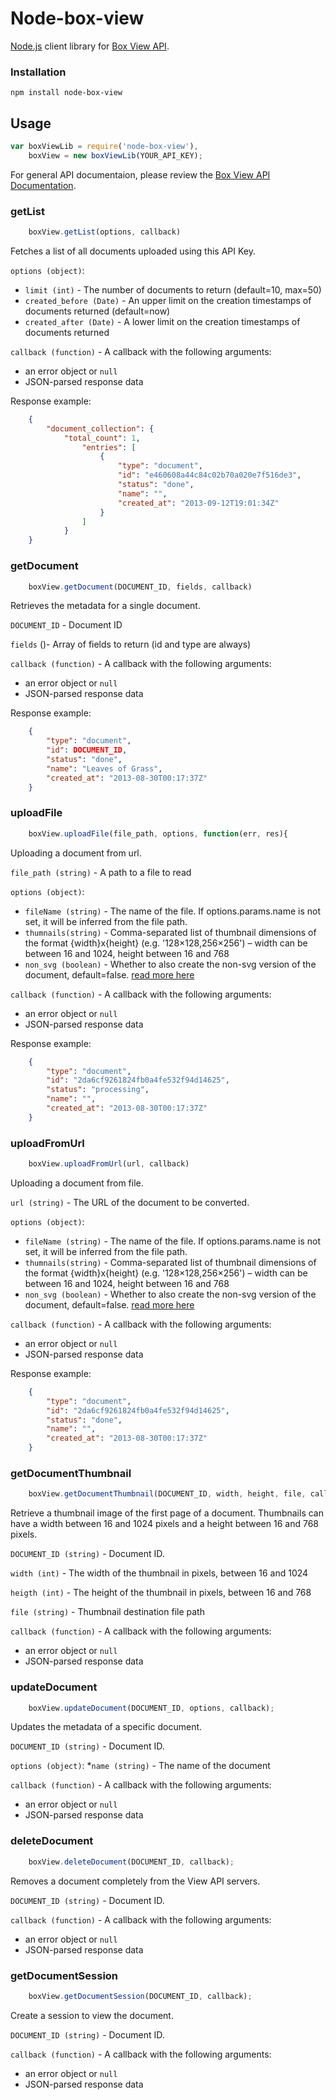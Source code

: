 # Node-box-view

[Node.js](http://nodejs.org) client library for [Box View API](https://developers.box.com/view/).

### Installation
```
npm install node-box-view
```

## Usage

```js
var boxViewLib = require('node-box-view'),
	boxView = new boxViewLib(YOUR_API_KEY);
```
For general API documentaion, please review the [Box View API Documentation](https://developers.box.com/view).

### getList
```js
	boxView.getList(options, callback)
```
Fetches a list of all documents uploaded using this API Key.

`options (object)`:
* `limit (int)` - The number of documents to return (default=10, max=50)
* `created_before (Date)` - An upper limit on the creation timestamps of documents returned (default=now)
* `created_after (Date)` - A lower limit on the creation timestamps of documents returned

`callback (function)` - A callback with the following arguments:
* an error object or `null`
* JSON-parsed response data

Response example:
```json
	{
		"document_collection": {
			"total_count": 1,
				"entries": [
					{
						"type": "document",
						"id": "e460608a44c84c02b70a020e7f516de3",
						"status": "done",
						"name": "",
						"created_at": "2013-09-12T19:01:34Z"
					}
				]
			}
	}
```

### getDocument
```js
	boxView.getDocument(DOCUMENT_ID, fields, callback)
```
Retrieves the metadata for a single document.

`DOCUMENT_ID` - Document ID

`fields` ()- Array of fields to return (id and type are always) 

`callback (function)` - A callback with the following arguments:
* an error object or `null`
* JSON-parsed response data

Response example:
```json
	{
		"type": "document",
		"id": DOCUMENT_ID,
		"status": "done",
		"name": "Leaves of Grass",
		"created_at": "2013-08-30T00:17:37Z"
	}
```

### uploadFile
```js
	boxView.uploadFile(file_path, options, function(err, res){
```
Uploading a document from url.

`file_path (string)` - A path to a file to read

`options (object)`:
* `fileName (string)` - The name of the file. If options.params.name is not set, it will be inferred from the file path.
* `thumnails(string)` - Comma-separated list of thumbnail dimensions of the format {width}x{height} (e.g. '128×128,256×256') – width can be between 16 and 1024, height between 16 and 768
* `non_svg (boolean)` - Whether to also create the non-svg version of the document, default=false. [read more here](https://developers.box.com/view/#non-svg)

`callback (function)` - A callback with the following arguments:
* an error object or `null`
* JSON-parsed response data

Response example:
```json
	{
		"type": "document",
		"id": "2da6cf9261824fb0a4fe532f94d14625",
		"status": "processing",
		"name": "",
		"created_at": "2013-08-30T00:17:37Z"
	}
```

### uploadFromUrl
```js
	boxView.uploadFromUrl(url, callback)
```
Uploading a document from file.

`url (string)` - The URL of the document to be converted.

`options (object)`:
* `fileName (string)` - The name of the file. If options.params.name is not set, it will be inferred from the file path.
* `thumnails(string)` - Comma-separated list of thumbnail dimensions of the format {width}x{height} (e.g. '128×128,256×256') – width can be between 16 and 1024, height between 16 and 768
* `non_svg (boolean)` - Whether to also create the non-svg version of the document, default=false. [read more here](https://developers.box.com/view/#non-svg)

`callback (function)` - A callback with the following arguments:
* an error object or `null`
* JSON-parsed response data

Response example:
```json
	{
		"type": "document",
		"id": "2da6cf9261824fb0a4fe532f94d14625",
		"status": "done",
		"name": "",
		"created_at": "2013-08-30T00:17:37Z"
	}
```
### getDocumentThumbnail
```js
	boxView.getDocumentThumbnail(DOCUMENT_ID, width, height, file, callback);
```
Retrieve a thumbnail image of the first page of a document. 
Thumbnails can have a width between 16 and 1024 pixels and a height between 16 and 768 pixels.

`DOCUMENT_ID (string)` - Document ID.

`width (int)` - The width of the thumbnail in pixels, between 16 and 1024

`heigth (int)` - The height of the thumbnail in pixels, between 16 and 768

`file (string)` - Thumbnail destination file path

`callback (function)` - A callback with the following arguments:
* an error object or `null`
* JSON-parsed response data

### updateDocument
```js
	boxView.updateDocument(DOCUMENT_ID, options, callback);
```
Updates the metadata of a specific document.

`DOCUMENT_ID (string)` - Document ID.

`options (object)`:
*`name (string)` - The name of the document

`callback (function)` - A callback with the following arguments:
* an error object or `null`
* JSON-parsed response data

### deleteDocument
```js
	boxView.deleteDocument(DOCUMENT_ID, callback);
```
Removes a document completely from the View API servers.

`DOCUMENT_ID (string)` - Document ID.

`callback (function)` - A callback with the following arguments:
* an error object or `null`
* JSON-parsed response data

### getDocumentSession
```js
	boxView.getDocumentSession(DOCUMENT_ID, callback);
```
Create a session to view the document.

`DOCUMENT_ID (string)` - Document ID.

`callback (function)` - A callback with the following arguments:
* an error object or `null`
* JSON-parsed response data
